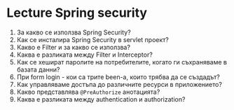 # Lecture Spring security

1. За какво се използва Spring Security?
2. Как се инсталира Spring Security в servlet проект?
3. Какво е Filter и за какво се използва?
4. Каква е разликата между Filter и Interceptor?
5. Как се хешират паролите на потребителите, когато ги съхраняваме в базата данни?
6. При form login - кои са трите  been-a, които трябва да се създадът?
7. Как управляваме достъпа до различните ресурси в приложението?
8. Какво представлява `@PreAuthorize` анотацията?
9. Каква e разликата между authentication и authorization?
